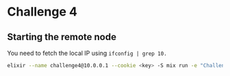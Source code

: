 # Challenge 4

## Starting the remote node

You need to fetch the local IP using `ifconfig | grep 10.`

```bash
elixir --name challenge4@10.0.0.1 --cookie <key> -S mix run -e "Challenge4.secret()" --no-halt
```

